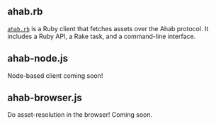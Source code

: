 ## ahab.rb

[`ahab.rb`](https://github.com/jamesarosen/ahab.rb) is a Ruby client that
fetches assets over the Ahab protocol. It includes a Ruby API, a Rake task,
and a command-line interface.

## ahab-node.js

Node-based client coming soon!

## ahab-browser.js

Do asset-resolution in the browser! Coming soon.
